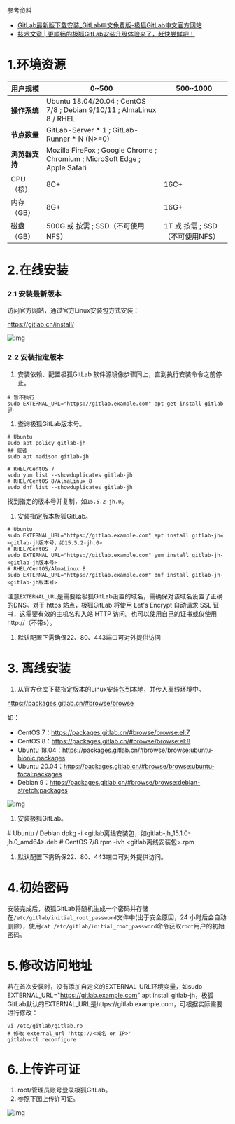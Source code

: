 参考资料

- [GitLab最新版下载安装_GitLab中文免费版-极狐GitLab中文官方网站](https://gitlab.cn/install)
- [技术文章 | 更顺畅的极狐GitLab安装升级体验来了，赶快尝鲜吧！](https://mp.weixin.qq.com/s/-quEZ4ua_In5sQbgRmiCDA)

# 1.环境资源

| **用户规模**  | 0~500                                    | 500~1000               |
| --------- | ---------------------------------------- | ---------------------- |
| **操作系统**  | Ubuntu 18.04/20.04 ; CentOS 7/8 ; Debian 9/10/11 ; AlmaLinux 8 / RHEL |                        |
| **节点数量**  | GitLab-Server * 1 ; GitLab-Runner * N (N>=0) |                        |
| **浏览器支持** | Mozilla FireFox ; Google Chrome ; Chromium ; MicroSoft Edge ; Apple Safari |                        |
| CPU（核）    | 8C+                                      | 16C+                   |
| 内存（GB）    | 8G+                                      | 16G+                   |
| 磁盘（GB）    | 500G 或 按需 ; SSD（不可使用NFS）                 | 1T 或 按需 ; SSD（不可使用NFS） |

# 2.在线安装

### 2.1 安装最新版本

访问官方网站，通过官方Linux安装包方式安装：

<https://gitlab.cn/install/>

![img](https://cdn.nlark.com/yuque/0/2024/png/35538885/1731329299451-823a29be-0392-4207-91fd-7fc0e5cca836.png)

### 2.2 安装指定版本

1. 安装依赖、配置极狐GitLab 软件源镜像步骤同上，直到执行安装命令之前停止。

```
# 暂不执行
sudo EXTERNAL_URL="https://gitlab.example.com" apt-get install gitlab-jh
```

1. 查询极狐GitLab版本号。

```
# Ubuntu
sudo apt policy gitlab-jh 
## 或者
sudo apt madison gitlab-jh 

# RHEL/CentOS 7
sudo yum list --showduplicates gitlab-jh 
# RHEL/CentOS 8/AlmaLinux 8
sudo dnf list --showduplicates gitlab-jh
```

找到指定的版本号并复制，如`15.5.2-jh.0`。

1. 安装指定版本极狐GitLab。

```
# Ubuntu
sudo EXTERNAL_URL="https://gitlab.example.com" apt install gitlab-jh=<gitlab-jh版本号，如15.5.2-jh.0>
# RHEL/CentOS  7
sudo EXTERNAL_URL="https://gitlab.example.com" yum install gitlab-jh-<gitlab-jh版本号>
# RHEL/CentOS/AlmaLinux 8
sudo EXTERNAL_URL="https://gitlab.example.com" dnf install gitlab-jh-<gitlab-jh版本号>
```

注意`EXTERNAL_URL`是需要给极狐GitLab设置的域名，需确保对该域名设置了正确的DNS。对于 https 站点，极狐GitLab 将使用 Let's Encrypt 自动请求 SSL 证书，这需要有效的主机名和入站 HTTP 访问。也可以使用自己的证书或仅使用 http://（不带s）。

1. 默认配置下需确保22、80、443端口可对外提供访问

# 3. 离线安装

1. 从官方仓库下载指定版本的Linux安装包到本地，并传入离线环境中。

<https://packages.gitlab.cn/#browse/browse>

如：

- CentOS 7：<https://packages.gitlab.cn/#browse/browse:el:7>
- CentOS 8：<https://packages.gitlab.cn/#browse/browse:el:8>
- Ubuntu 18.04：<https://packages.gitlab.cn/#browse/browse:ubuntu-bionic:packages>
- Ubuntu 20.04：<https://packages.gitlab.cn/#browse/browse:ubuntu-focal:packages>
- Debian 9：<https://packages.gitlab.cn/#browse/browse:debian-stretch:packages>

![img](https://cdn.nlark.com/yuque/0/2024/png/35538885/1731329299299-8d73e0a1-47ec-4d9d-b467-b7e5c2dd08bc.png)

1. 安装极狐GitLab。

\# Ubuntu / Debian dpkg -i <gitlab离线安装包，如gitlab-jh_15.1.0-jh.0_amd64>.deb # CentOS 7/8 rpm -ivh <gitlab离线安装包>.rpm

1. 默认配置下需确保22、80、443端口可对外提供访问。

# 4.初始密码

安装完成后，极狐GitLab将随机生成一个密码并存储在`/etc/gitlab/initial_root_password`文件中(出于安全原因，24 小时后会自动删除），使用`cat /etc/gitlab/initial_root_password`命令获取`root`用户的初始密码。

# **5.修改访问地址**

若在首次安装时，没有添加自定义的EXTERNAL_URL环境变量，如sudo EXTERNAL_URL="https://gitlab.example.com" apt install gitlab-jh，极狐GitLab默认的EXTERNAL_URL是https://gitlab.example.com，可根据实际需要进行修改：

```
vi /etc/gitlab/gitlab.rb
# 修改 external_url 'http://<域名 or IP>'
gitlab-ctl reconfigure
```

# 6.上传许可证

1. root/管理员账号登录极狐GitLab。
2. 参照下图上传许可证。

![img](https://cdn.nlark.com/yuque/0/2024/jpeg/35538885/1731329299278-9f219f8f-5b85-4551-86bb-331c089fb4cb.jpeg)